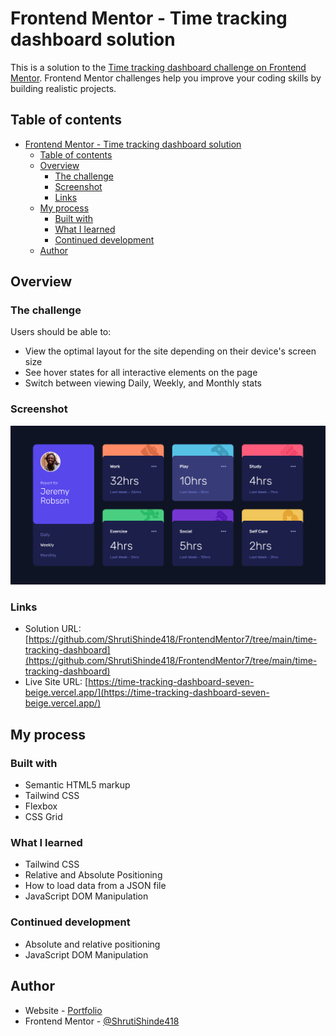 # Frontend Mentor - Time tracking dashboard solution

This is a solution to the [Time tracking dashboard challenge on Frontend Mentor](https://www.frontendmentor.io/challenges/time-tracking-dashboard-UIQ7167Jw). Frontend Mentor challenges help you improve your coding skills by building realistic projects.

## Table of contents

- [Frontend Mentor - Time tracking dashboard solution](#frontend-mentor---time-tracking-dashboard-solution)
  - [Table of contents](#table-of-contents)
  - [Overview](#overview)
    - [The challenge](#the-challenge)
    - [Screenshot](#screenshot)
    - [Links](#links)
  - [My process](#my-process)
    - [Built with](#built-with)
    - [What I learned](#what-i-learned)
    - [Continued development](#continued-development)
  - [Author](#author)

## Overview

### The challenge

Users should be able to:

- View the optimal layout for the site depending on their device's screen size
- See hover states for all interactive elements on the page
- Switch between viewing Daily, Weekly, and Monthly stats

### Screenshot

![Screenshot of solution](./screenshot.png)

### Links

- Solution URL: [https://github.com/ShrutiShinde418/FrontendMentor7/tree/main/time-tracking-dashboard](https://github.com/ShrutiShinde418/FrontendMentor7/tree/main/time-tracking-dashboard)
- Live Site URL: [https://time-tracking-dashboard-seven-beige.vercel.app/](https://time-tracking-dashboard-seven-beige.vercel.app/)

## My process

### Built with

- Semantic HTML5 markup
- Tailwind CSS
- Flexbox
- CSS Grid

### What I learned

- Tailwind CSS
- Relative and Absolute Positioning
- How to load data from a JSON file
- JavaScript DOM Manipulation

### Continued development

- Absolute and relative positioning
- JavaScript DOM Manipulation

## Author

- Website - [Portfolio](https://portfolio-devchallenges-henna.vercel.app/)
- Frontend Mentor - [@ShrutiShinde418](https://www.frontendmentor.io/profile/ShrutiShinde418)
